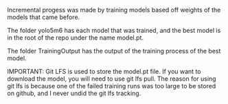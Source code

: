 Incremental progess was made by training models based off weights of the models that came before.

The folder yolo5m6 has each model that was trained, and the best model is in the root of the repo under the name model.pt.

The folder TrainingOutput has the output of the training process of the best model.

IMPORTANT: Git LFS is used to store the model.pt file. If you want to download the model, you will need to use git lfs pull.
The reason for using git lfs is because one of the failed training runs was too large to be stored on github, and I never undid the git lfs tracking.